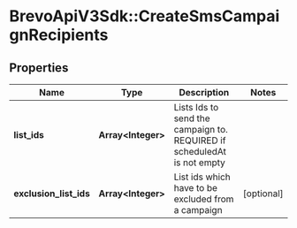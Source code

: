 # BrevoApiV3Sdk::CreateSmsCampaignRecipients

## Properties
Name | Type | Description | Notes
------------ | ------------- | ------------- | -------------
**list_ids** | **Array&lt;Integer&gt;** | Lists Ids to send the campaign to. REQUIRED if scheduledAt is not empty | 
**exclusion_list_ids** | **Array&lt;Integer&gt;** | List ids which have to be excluded from a campaign | [optional] 


